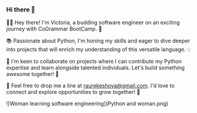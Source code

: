### Hi there 👋

👩‍💻 Hey there! I'm Victoria, a budding software engineer on an exciting journey with CoGrammar BootCamp. 🚀

📚 Passionate about Python, I'm honing my skills and eager to dive deeper into projects that will enrich my understanding of this versatile language. 💡

💼 I'm keen to collaborate on projects where I can contribute my Python expertise and learn alongside talented individuals. Let's build something awesome together! 🌟

📧 Feel free to drop me a line at raurekeshova@gmail.com. I'd love to connect and explore opportunities to grow together! 💌

![Woman learning software engineering](Python and woman.png)
